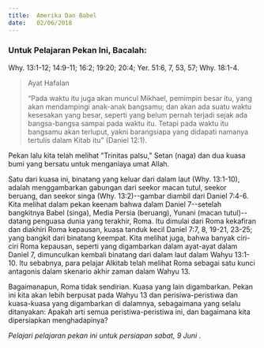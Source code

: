 ```yaml
---
title:  Amerika Dan Babel
date:   02/06/2018
---
```


### Untuk Pelajaran Pekan Ini, Bacalah: 
Why. 13:1-12; 14:9-11; 16:2; 19:20; 20:4; Yer. 51:6, 7, 53, 57; Why. 18:1-4.

> <p>Ayat Hafalan</p>
> “Pada waktu itu juga akan muncul Mikhael, pemimpin besar itu, yang akan mendampingi anak-anak bangsamu; dan akan ada suatu waktu kesesakan yang besar, seperti yang belum pernah terjadi sejak ada bangsa-bangsa sampai pada waktu itu. Tetapi pada waktu itu bangsamu akan terluput, yakni barangsiapa yang didapati namanya tertulis dalam Kitab itu” (Daniel 12:1).

Pekan lalu kita telah melihat "Trinitas palsu," Setan (naga) dan dua kuasa bumi yang bersatu untuk menganiaya umat Allah.

Satu dari kuasa ini, binatang yang keluar dari dalam laut (Why. 13:1-10), adalah menggambarkan gabungan dari seekor macan tutul, seekor beruang, dan seekor singa (Why. 13:2)--gambar diambil dari Daniel 7:4-6. Kita melihat dalam pekan keenam bahwa dalam Daniel 7--setelah bangkitnya Babel (singa), Media Persia (beruang), Yunani (macan tutul)--datang penguasa dunia yang terakhir, Roma. Itu dimulai dari Roma kekafiran dan diakhiri Roma kepausan, kuasa tanduk kecil Daniel 7:7, 8, 19-21, 23-25; yang bangkit dari binatang keempat. Kita melihat juga, bahwa banyak ciri-ciri Roma kepausan, seperti yang digambarkan dalam ayat-ayat dalam Daniel 7, dimunculkan kembali binatang dari dalam laut dalam Wahyu 13:1-10. Itu sebabnya, para pelajar Alkitab telah melihat Roma sebagai satu kunci antagonis dalam skenario akhir zaman dalam Wahyu 13.

Bagaimanapun, Roma tidak sendirian. Kuasa yang lain digambarkan. Pekan ini kita akan lebih berpusat pada Wahyu 13 dan perisiwa-peristiwa dan kuasa-kuasa yang digambarkan di dalamnya, sebagaimana yang selalu ditanyakan: Apakah arti semua peristiwa-peristiwa ini, dan bagaimana kita dipersiapkan menghadapinya?

*Pelajari pelajaran pekan ini untuk persiapan sabat, 9 Juni .*